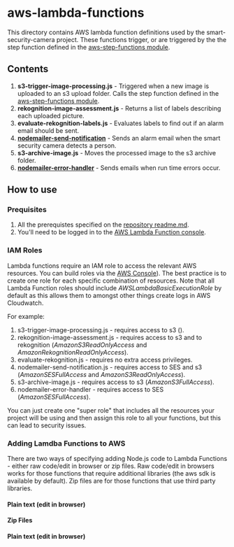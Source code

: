 # aws-lambda-functions

This directory contains AWS lambda function definitions used by the smart-security-camera project.  These functions trigger, or are triggered by the the step function defined in the [aws-step-functions module](https://github.com/markwest1972/smart-security-camera/tree/master/aws-step-functions).

## Contents

1. **s3-trigger-image-processing.js** - Triggered when a new image is uploaded to an s3 upload folder.  Calls the step function defined in the [aws-step-functions module](https://github.com/markwest1972/smart-security-camera/tree/master/aws-step-functions).
2. **rekognition-image-assessment.js** - Returns a list of labels describing each uploaded picture.
3. **evaluate-rekognition-labels.js** - Evaluates labels to find out if an alarm email should be sent.
4. **[nodemailer-send-notification](https://github.com/markwest1972/smart-security-camera/tree/master/aws-lambda-functions/nodemailer-send-notification)** - Sends an alarm email when the smart security camera detects a person.
5. **s3-archive-image.js** - Moves the processed image to the s3 archive folder.
6. **[nodemailer-error-handler](https://github.com/markwest1972/smart-security-camera/tree/master/aws-lambda-functions/nodemailer-error-handler)** - Sends emails when run time errors occur.

## How to use

### Prequisites

1. All the prerequistes specified on the [repository readme.md](https://github.com/markwest1972/smart-security-camera).
2. You'll need to be logged in to the [AWS Lambda Function console](https://console.aws.amazon.com/lambda/home).

### IAM Roles

Lambda functions require an IAM role to access the relevant AWS resources.  You can build roles via the [AWS Console](https://aws.amazon.com/console/)).  The best practice is to create one role for each specific combination of resources.  Note that all Lambda Function roles should include *AWSLambdaBasicExecutionRole* by default as this allows them to amongst other things create logs in AWS Cloudwatch. 

For example:

1. s3-trigger-image-processing.js - requires access to s3 ().
2. rekognition-image-assessment.js - requires access to s3 and to rekognition (*AmazonS3ReadOnlyAccess* and *AmazonRekognitionReadOnlyAccess*).
3. evaluate-rekognition.js - requires no extra access privileges.
4. nodemailer-send-notification.js - requires access to SES and s3  (*AmazonSESFullAccess* and *AmazonS3ReadOnlyAccess*).
5. s3-archive-image.js - requires access to s3 (*AmazonS3FullAccess*).
6. nodemailer-error-handler - requires access to SES  (*AmazonSESFullAccess*).

You can just create one "super role" that includes all the resources your project will be using and then assign this role to all your functions, but this can lead to security issues.  

### Adding Lamdba Functions to AWS

There are two ways of specifying adding Node.js code to Lambda Functions - either raw code/edit in browser or zip files.  Raw code/edit in browsers works for those functions that require additional libraries (the aws sdk is available by default).  Zip files are for those functions that use third party libraries.

#### Plain text (edit in browser)


#### Zip Files


#### Plain text (edit in browser)

